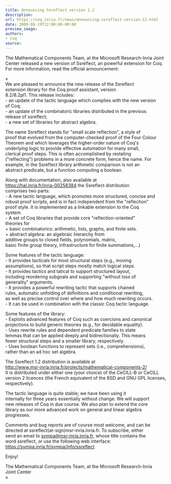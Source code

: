 ```yaml
---
title: Announcing Ssreflect version 1.2
description:
url: https://coq.inria.fr/news/announcing-ssreflect-version-12.html
date: 2009-08-19T12:00:00-00:00
preview_image:
authors:
- Coq
source:
---
```



<p>The Mathematical Components Team, at the Microsoft Research-Inria Joint Center released a new version of Ssreflect, an powerful extension for Coq. For more information, read the official announcement:</p>
<p>&laquo;<br/>
We are pleased to announce the new release of the Ssreflect<br/>
extension library for the Coq proof assistant, version<br/>
8.2/8.2pl1. This release includes:<br/>
- an update of the tactic language which complies with the new version<br/>
  of Coq;<br/>
- an update of the combinatoric libraries distributed in the previous<br/>
  release of ssreflect;<br/>
- a new set of libraries for abstract algebra.</p>
<p>The name Ssreflect stands for &quot;small scale reflection&quot;, a style of<br/>
proof that evolved from the computer-checked proof of the Four Colour<br/>
Theorem and which leverages the higher-order nature of Coq's<br/>
underlying logic to provide effective automation for many small,<br/>
clerical proof steps. This is often accomplished by restating<br/>
(&quot;reflecting&quot;) problems in a more concrete form, hence the name. For<br/>
example, in the Ssreflect library arithmetic comparison is not an<br/>
abstract predicate, but a function computing a boolean.</p>
<p>Along with documentation, also available at<br/>
<a href="https://hal.inria.fr/inria-00258384" title="https://hal.inria.fr/inria-00258384">https://hal.inria.fr/inria-00258384</a> the Ssreflect distribution<br/>
comprises two parts:<br/>
- A new tactic language, which promotes more structured, concise and<br/>
  robust proof scripts, and is in fact independent from the &quot;reflection&quot;<br/>
  proof style. It is implemented as a linkable extension to the Coq<br/>
  system.<br/>
- A set of Coq libraries that provide core &quot;reflection-oriented&quot;<br/>
  theories for<br/>
  + basic combinatorics: arithmetic, lists, graphs, and finite sets.<br/>
  + abstract algebra: an algebraic hierarchy from<br/>
    additive groups to closed fields, polynomials, matrix,<br/>
    basic finite group theory, infrastructure for finite summations,...)</p>
<p>Some features of the tactic language:<br/>
- It provides tacticals for most structural steps (e.g., moving<br/>
  assumptions), so that script steps mostly match logical steps.<br/>
- It provides tactics and tatical to support structured layout,<br/>
  including reordering subgoals and supporting &quot;without loss of<br/>
  generality&quot; arguments.<br/>
- It provides a powerful rewriting tactic that supports chained<br/>
  rules, automatic unfolding of definitions and conditional rewriting,<br/>
  as well as precise control over where and how much rewriting occurs.<br/>
- It can be used in combination with the classic Coq tactic language.</p>
<p>Some features of the library:<br/>
- Exploits advanced features of Coq such as coercions and canonical<br/>
  projections to build generic theories (e.g., for decidable equality).<br/>
- Uses rewrite rules and dependent predicate families to state<br/>
  lemmas that can be applied deeply and bidirectionally. This means<br/>
  fewer structural steps and a smaller library, respectively.<br/>
- Uses boolean functions to represent sets (i.e., comprehensions),<br/>
  rather than an ad hoc set algebra.</p>
<p>The Ssreflect 1.2 distribution is available at<br/>
   <a href="http://www.msr-inria.inria.fr/projects/mathematical-components-2/" title="http://www.msr-inria.inria.fr/projects/mathematical-components-2/">http://www.msr-inria.inria.fr/projects/mathematical-components-2/</a><br/>
It is distributed under either one (your choice) of the CeCILL-B or CeCILL<br/>
version 2 licences (the French equivalent of the BSD and GNU GPL licenses,<br/>
respectively).</p>
<p>The tactic language is quite stable; we have been using it<br/>
internally for three years essentially without change. We will support<br/>
new releases of Coq in due course. We also plan to extend the core<br/>
library as our more advanced work on general and linear algebra<br/>
progresses.</p>
<p>Comments and bug reports are of course most welcome, and can be<br/>
directed at ssreflect(at-sign)msr-inria.inria.fr. To subscribe, either<br/>
send an email to <a href="mailto:sympa@msr-inria.inria.fr">sympa@msr-inria.inria.fr</a>, whose title contains the<br/>
word ssreflect, or use the following web interface:<br/>
<a href="https://sympa.inria.fr/sympa/info/ssreflect" title="https://sympa.inria.fr/sympa/info/ssreflect">https://sympa.inria.fr/sympa/info/ssreflect</a></p>
<p>Enjoy!</p>
<p>The Mathematical Components Team, at the Microsoft Research-Inria<br/>
Joint Center<br/>
&raquo;</p>

 
